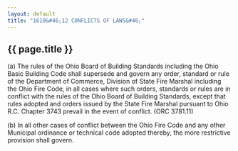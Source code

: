 ```yaml
---
layout: default 
title: "1610&#46;12 CONFLICTS OF LAWS&#46;"
---
```


{{ page.title }}
----------------

​(a) The rules of the Ohio Board of Building Standards including the
Ohio Basic Building Code shall supersede and govern any order, standard
or rule of the Department of Commerce, Division of State Fire Marshal
including the Ohio Fire Code, in all cases where such orders, standards
or rules are in conflict with the rules of the Ohio Board of Building
Standards, except that rules adopted and orders issued by the State Fire
Marshal pursuant to Ohio R.C. Chapter 3743 prevail in the event of
conflict. (ORC 3781.11)

​(b) In all other cases of conflict between the Ohio Fire Code and any
other Municipal ordinance or technical code adopted thereby, the more
restrictive provision shall govern.
